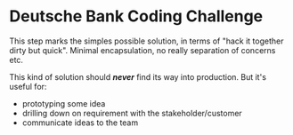 # Deutsche Bank Coding Challenge

This step marks the simples possible solution, in terms of "hack it together dirty but quick". Minimal encapsulation, no really separation of concerns etc.

This kind of solution should **_never_** find its way into production. But it's useful for:

- prototyping some idea
- drilling down on requirement with the stakeholder/customer
- communicate ideas to the team
